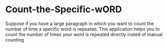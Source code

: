 # Count-the-Specific-wORD
Suppose if you have a large paragraph in which you want to count the number of time a specific word is repeated. 
This application helps you to count the number of times your word is repeated directly insted of manual counting 
